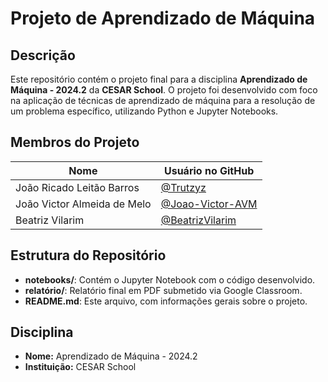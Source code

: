 # Projeto de Aprendizado de Máquina

## Descrição
Este repositório contém o projeto final para a disciplina **Aprendizado de Máquina - 2024.2** da **CESAR School**. O projeto foi desenvolvido com foco na aplicação de técnicas de aprendizado de máquina para a resolução de um problema específico, utilizando Python e Jupyter Notebooks.

## Membros do Projeto
| Nome               | Usuário no GitHub          |
|--------------------|----------------------------|
| João Ricado Leitão Barros           | [@Trutzyz](https://github.com/Trutzyz)       |
| João Victor Almeida de Melo           | [@Joao-Victor-AVM](https://github.com/Joao-Victor-AVM) |
| Beatriz Vilarim           | [@BeatrizVilarim](https://github.com/BeatrizVilarim)   |

## Estrutura do Repositório
- **notebooks/**: Contém o Jupyter Notebook com o código desenvolvido.
- **relatório/**: Relatório final em PDF submetido via Google Classroom.
- **README.md**: Este arquivo, com informações gerais sobre o projeto.

## Disciplina
- **Nome:** Aprendizado de Máquina - 2024.2
- **Instituição:** CESAR School